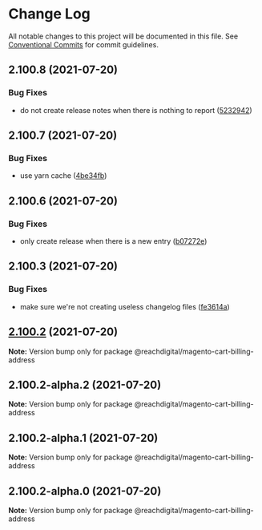 # Change Log

All notable changes to this project will be documented in this file.
See [Conventional Commits](https://conventionalcommits.org) for commit guidelines.

## 2.100.8 (2021-07-20)


### Bug Fixes

* do not create release notes when there is nothing to report ([5232942](https://github.com/ho-nl/m2-pwa/commit/523294290408f822f40f1f3fec19bbcf825f6526))





## 2.100.7 (2021-07-20)


### Bug Fixes

* use yarn cache ([4be34fb](https://github.com/ho-nl/m2-pwa/commit/4be34fbb56cf528ba346de0cbe2c32d102b9960b))





## 2.100.6 (2021-07-20)


### Bug Fixes

* only create release when there is a new entry ([b07272e](https://github.com/ho-nl/m2-pwa/commit/b07272e4e74ee0bec3677e35ce3ee7e02231971a))





## 2.100.3 (2021-07-20)


### Bug Fixes

* make sure we're not creating useless changelog files ([fe3614a](https://github.com/ho-nl/m2-pwa/commit/fe3614a8480c7f1c68d673da2bb84805112a6643))





## [2.100.2](https://github.com/ho-nl/m2-pwa/compare/@reachdigital/magento-cart-billing-address@2.100.2-alpha.2...@reachdigital/magento-cart-billing-address@2.100.2) (2021-07-20)

**Note:** Version bump only for package @reachdigital/magento-cart-billing-address





## 2.100.2-alpha.2 (2021-07-20)

**Note:** Version bump only for package @reachdigital/magento-cart-billing-address





## 2.100.2-alpha.1 (2021-07-20)

**Note:** Version bump only for package @reachdigital/magento-cart-billing-address





## 2.100.2-alpha.0 (2021-07-20)

**Note:** Version bump only for package @reachdigital/magento-cart-billing-address
